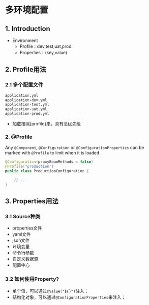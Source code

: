 # 多环境配置

## 1. Introduction

* Environment
  * Profile：dev,test,uat,prod
  * Properties：\(key,value\)

## 2. Profile用法

### 2.1 多个配置文件

```bash
application.yml
application-dev.yml
application-test.yml
application-uat.yml
application-prod.yml
```

* 加载按照{profile}来，具有高优先级

### 2. @Profile

Any `@Component`, `@Configuration` or `@ConfigurationProperties` can be marked with `@Profile` to limit when it is loaded

```java
@Configuration(proxyBeanMethods = false)
@Profile("production")
public class ProductionConfiguration {

    // ...
}
```

## 3. Properties用法

### 3.1 Source种类

* properties文件
* yaml文件
* json文件
* 环境变量
* 命令行参数
* 自定义数据源
* 配置中心

### 3.2 如何使用Property?

* 单个值，可以通过`@Value("${}")`注入；
* 结构化对象，可以通过`@ConfigurationProperties`来注入；








